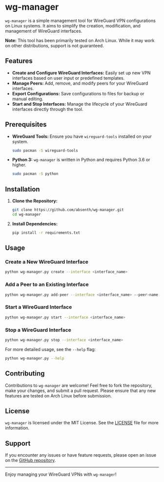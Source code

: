 # wg-manager

`wg-manager` is a simple management tool for WireGuard VPN configurations on Linux systems. It aims to simplify the creation, modification, and management of WireGuard interfaces.

**Note:** This tool has been primarily tested on Arch Linux. While it may work on other distributions, support is not guaranteed.

## Features

- **Create and Configure WireGuard Interfaces:** Easily set up new VPN interfaces based on user input or predefined templates.
- **Manage Peers:** Add, remove, and modify peers for your WireGuard interfaces.
- **Export Configurations:** Save configurations to files for backup or manual editing.
- **Start and Stop Interfaces:** Manage the lifecycle of your WireGuard interfaces directly through the tool.

## Prerequisites

- **WireGuard Tools:** Ensure you have `wireguard-tools` installed on your system.
  ```bash
  sudo pacman -S wireguard-tools
  ```
- **Python 3:** `wg-manager` is written in Python and requires Python 3.6 or higher.
  ```bash
  sudo pacman -S python
  ```

## Installation

1. **Clone the Repository:**
   ```bash
   git clone https://github.com/absenth/wg-manager.git
   cd wg-manager
   ```

2. **Install Dependencies:**
   ```bash
   pip install -r requirements.txt
   ```

## Usage

### Create a New WireGuard Interface

```bash
python wg-manager.py create --interface <interface_name>
```

### Add a Peer to an Existing Interface

```bash
python wg-manager.py add-peer --interface <interface_name> --peer-name <peer_name>
```

### Start a WireGuard Interface

```bash
python wg-manager.py start --interface <interface_name>
```

### Stop a WireGuard Interface

```bash
python wg-manager.py stop --interface <interface_name>
```

For more detailed usage, see the `--help` flag:

```bash
python wg-manager.py --help
```

## Contributing

Contributions to `wg-manager` are welcome! Feel free to fork the repository, make your changes, and submit a pull request. Please ensure that any new features are tested on Arch Linux before submission.

## License

`wg-manager` is licensed under the MIT License. See the [LICENSE](LICENSE) file for more information.

## Support

If you encounter any issues or have feature requests, please open an issue on the [GitHub repository](https://github.com/absenth/wg-manager/issues).

---

Enjoy managing your WireGuard VPNs with `wg-manager`!
